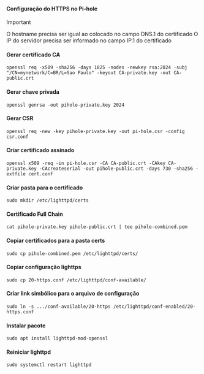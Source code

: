 
#### Configuração do HTTPS no Pi-hole
>[!IMPORTANT]
> O hostname precisa ser igual ao colocado no campo DNS.1 do certificado
> O IP do servidor precisa ser informado no campo IP.1 do certificado


#### Gerar certificado CA

```
openssl req -x509 -sha256 -days 1825 -nodes -newkey rsa:2024 -subj "/CN=mynetwork/C=BR/L=Sao Paulo" -keyout CA-private.key -out CA-public.crt
```
#### Gerar chave privada 
```
openssl genrsa -out pihole-private.key 2024
```
#### Gerar CSR
```
openssl req -new -key pihole-private.key -out pi-hole.csr -config csr.conf
```
#### Criar certificado assinado

```
openssl x509 -req -in pi-hole.csr -CA CA-public.crt -CAkey CA-private.key -CAcreateserial -out pihole-public.crt -days 730 -sha256 -extfile cert.conf
```

#### Criar pasta para o certificado
```
sudo mkdir /etc/lighttpd/certs
```

#### Certificado Full Chain
```
cat pihole-private.key pihole-public.crt | tee pihole-combined.pem
```
#### Copiar certificados para a pasta certs
```
sudo cp pihole-combined.pem /etc/lighttpd/certs/
```

#### Copiar configuração lighttps

```
sudo cp 20-https.conf /etc/lighttpd/conf-available/
```
#### Criar link simbólico para o arquivo de configuração

```
sudo ln -s .../conf-available/20-https /etc/lighttpd/conf-enabled/20-https.conf
```

#### Instalar pacote
```
sudo apt install lighttpd-mod-openssl
```

#### Reiniciar lighttpd
```
sudo systemctl restart lighttpd

```
